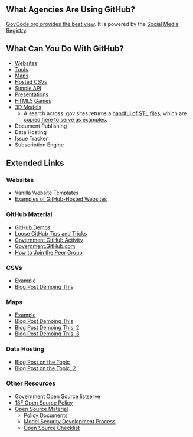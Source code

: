
## What Agencies Are Using GitHub?  

[GovCode.org provides the best view](https://www.govcode.org).  It is powered  by the [Social Media Registry](https://registry.usa.gov/).  

## What Can You Do With GitHub?  

* [Websites](http://gsa.github.io/Open-Data-Collaboration-Sandbox/website_examples/)
* [Tools](http://gsa.github.io/Open-Data-Collaboration-Sandbox/tools_hosted_in_github/)
* [Maps](https://github.com/18F/github-in-government/blob/master/pages/maps_in_github.md)
* [Hosted CSVs](https://github.com/blog/1601-see-your-csvs)
* [Simple API](https://github.com/GSA/Very-Simple-API)
* [Presentations](http://gsa.github.io/Open-Data-Collaboration-Sandbox/github_presentations/)
* [HTML5](https://github.com/EnclaveGames/Captain-Rogers/tree/gh-pages) [Games](http://github.com/gabrielecirulli/2048/)
* [3D Models](https://github.com/blog/1465-stl-file-viewing)
  * A search across .gov sites returns a [handful of STL files](https://www.google.com/search?q=filetype:stl+site:.gov), which are [copied here to serve as examples](https://github.com/18F/github-demos/tree/master/sample_files/stl).  
* Document Publishing
* Data Hosting
* Issue Tracker
* Subscription Engine


## Extended Links 

### Websites
* [Vanilla Website Templates](http://usg-website-templates.github.io/)
* [Examples of GitHub-Hosted Websites](http://gsa.github.io/Open-Data-Collaboration-Sandbox/website_examples/)

### GitHub Material 
* [GitHub Demos](https://github.com/18F/github-demos)
* [Loose GitHub Tips and Tricks](http://gsa.github.io/Open-Data-Collaboration-Sandbox/github_tips_and_tricks/)
* [Government GitHub Activity](http://www.govcode.org/)
* [Government.GitHub.com](https://government.github.com/)
* [How to Join the Peer Group](https://github.com/government/welcome#readme)

### CSVs
* [Example](https://github.com/18F/API-All-the-X/blob/gh-pages/_data/agency_progress.csv)
* [Blog Post Demoing This](https://github.com/blog/1601-see-your-csvs)

### Maps 
* [Example](https://github.com/gbinal/npmap.js/blob/master/examples/data/simplestyle.geojson)
* [Blog Post Demoing This](https://github.com/blog/1528-there-s-a-map-for-that)
* [Blog Post Demoing This, 2](https://github.com/blog/1541-geojson-rendering-improvements)
* [Blog Post Demoing This, 3](https://github.com/blog/1772-diffable-more-customizable-maps)

### Data Hosting
* [Blog Post on the Topic](http://ben.balter.com/2013/12/30/data-user-experience/)
* [Blog Post on the Topic, 2](http://ben.balter.com/2013/09/16/treat-data-as-code/)

### Other Resources 
* [Government Open Source listserve](https://groups.google.com/forum/?nomobile=true#!forum/government-open-source)
* [18F Open Source Policy](https://github.com/18F/open-source-policy/blob/master/policy.md)
* [Open Source Material](http://18f.github.io/open-source-program/)
  * [Policy Documents](http://18f.github.io/open-source-program/pages/policy_documents)
  * [Model Security Development Process](http://18f.github.io/open-source-program/pages/model_security_development_process.html)
  * [Open Source Checklist](http://18f.github.io/open-source-program/pages/opensource_checklist)

